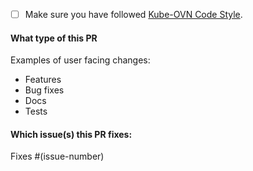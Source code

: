 
- [ ] Make sure you have followed [Kube-OVN Code Style](https://github.com/kubeovn/kube-ovn/blob/master/CODE_STYLE.md).

#### What type of this PR
Examples of user facing changes:
- Features
- Bug fixes
- Docs
- Tests
<!-- 
Describe your changes here, ideally you can get that description straight from your descriptive commit message(s)!
-->

#### Which issue(s) this PR fixes:
Fixes #(issue-number)
